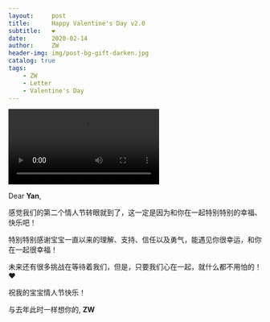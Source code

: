 ```yaml
---
layout:     post
title:      Happy Valentine's Day v2.0
subtitle:   ❤️
date:       2020-02-14
author:     ZW
header-img: img/post-bg-gift-darken.jpg
catalog: true
tags:
    - ZW
    - Letter
    - Valentine's Day
---
```


<video controls="">
  <source src="https://raw.githubusercontent.com/project106/project106.github.io/master/video/valentinesDayVideo.mp4" type="video/mp4">
</video>

Dear **Yan**,

感觉我们的第二个情人节转眼就到了，这一定是因为和你在一起特别特别的幸福、快乐吧！

特别特别感谢宝宝一直以来的理解、支持、信任以及勇气，能遇见你很幸运，和你在一起很幸福！

未来还有很多挑战在等待着我们，但是，只要我们心在一起，就什么都不用怕的！❤️

祝我的宝宝情人节快乐！

与去年此时一样想你的,
**ZW**
